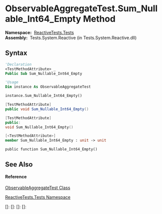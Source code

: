 # ObservableAggregateTest.Sum\_Nullable\_Int64\_Empty Method

**Namespace:**  [ReactiveTests.Tests](ReactiveTests.Tests\ReactiveTests.Tests.md)  
**Assembly:**  Tests.System.Reactive (in Tests.System.Reactive.dll)

## Syntax

```vb
'Declaration
<TestMethodAttribute> _
Public Sub Sum_Nullable_Int64_Empty
```

```vb
'Usage
Dim instance As ObservableAggregateTest

instance.Sum_Nullable_Int64_Empty()
```

```csharp
[TestMethodAttribute]
public void Sum_Nullable_Int64_Empty()
```

```c++
[TestMethodAttribute]
public:
void Sum_Nullable_Int64_Empty()
```

```fsharp
[<TestMethodAttribute>]
member Sum_Nullable_Int64_Empty : unit -> unit 
```

```jscript
public function Sum_Nullable_Int64_Empty()
```

## See Also

#### Reference

[ObservableAggregateTest Class](ObservableAggregateTest\ObservableAggregateTest.md)

[ReactiveTests.Tests Namespace](ReactiveTests.Tests\ReactiveTests.Tests.md)

[]: 
[]: 
[]: 
[]: 